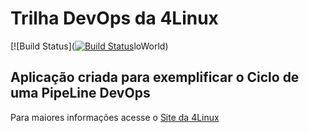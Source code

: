 # Trilha DevOps da 4Linux

<!-- Altere a Flag abaixo com sua URL do Travis -->
[![Build Status]([![Build Status](https://travis-ci.org/LGTG/DevOpsLab-HelloWorld.svg?branch=master)](https://travis-ci.org/LGTG/DevOpsLab-HelloWorld)loWorld)

## Aplicação criada para exemplificar o Ciclo de uma PipeLine DevOps


Para maiores informações acesse o [Site da 4Linux](https://www.4linux.com.br/cursos/devops)
